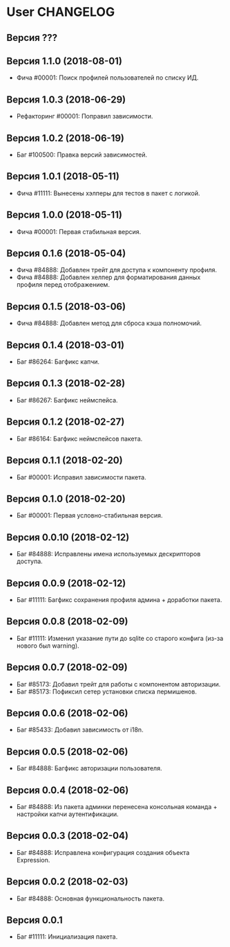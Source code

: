 User CHANGELOG
====================


Версия ???
--------------------


Версия 1.1.0 (2018-08-01)
--------------------
 - Фича #00001: Поиск профилей пользователей по списку ИД.


Версия 1.0.3 (2018-06-29)
--------------------
 - Рефакторинг #00001: Поправил зависимости.


Версия 1.0.2 (2018-06-19)
--------------------
 - Баг #100500: Правка версий зависимостей.


Версия 1.0.1 (2018-05-11)
--------------------
 - Фича #11111: Вынесены хэлперы для тестов в пакет с логикой.


Версия 1.0.0 (2018-05-11)
--------------------
 - Фича #00001: Первая стабильная версия.


Версия 0.1.6 (2018-05-04)
--------------------
 - Фича #84888: Добавлен трейт для доступа к компоненту профиля.
 - Фича #84888: Добавлен хелпер для форматирования данных профиля перед отображением.


Версия 0.1.5 (2018-03-06)
--------------------
 - Фича #84888: Добавлен метод для сброса кэша полномочий.


Версия 0.1.4 (2018-03-01)
--------------------
 - Баг #86264: Багфикс капчи.


Версия 0.1.3 (2018-02-28)
--------------------
 - Баг #86267: Багфикс неймспейса.


Версия 0.1.2 (2018-02-27)
--------------------
 - Баг #86164: Багфикс неймспейсов пакета.


Версия 0.1.1 (2018-02-20)
--------------------
 - Баг #00001: Исправил зависимости пакета.


Версия 0.1.0 (2018-02-20)
--------------------
 - Баг #00001: Первая условно-стабильная версия.


Версия 0.0.10 (2018-02-12)
--------------------
 - Баг #84888: Исправлены имена используемых дескрипторов доступа.


Версия 0.0.9 (2018-02-12)
--------------------
 - Баг #11111: Багфикс сохранения профиля админа + доработки пакета.


Версия 0.0.8 (2018-02-09)
--------------------
 - Баг #11111: Изменил указание пути до sqlite со старого конфига (из-за нового был warning).


Версия 0.0.7 (2018-02-09)
--------------------
 - Баг #85173: Добавил трейт для работы с компонентом авторизации.
 - Баг #85173: Пофиксил сетер установки списка пермишенов.


Версия 0.0.6 (2018-02-06)
--------------------
 - Баг #85433: Добавил зависимость от i18n.


Версия 0.0.5 (2018-02-06)
--------------------
 - Баг #84888: Багфикс авторизации пользователя.


Версия 0.0.4 (2018-02-06)
--------------------
 - Баг #84888: Из пакета админки перенесена консольная команда + настройки капчи аутентификации.


Версия 0.0.3 (2018-02-04)
--------------------
 - Баг #84888: Исправлена конфигурация создания объекта Expression.


Версия 0.0.2 (2018-02-03)
--------------------
 - Баг #84888: Основная функциональность пакета.


Версия 0.0.1
--------------------
 - Баг #11111: Инициализация пакета.
